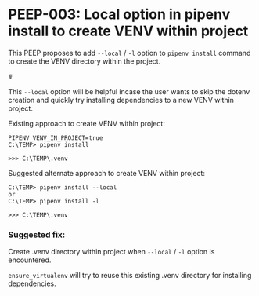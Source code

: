 # PEEP-003: Local option in pipenv install to create VENV within project

This PEEP proposes to add `--local` / `-l` option to `pipenv install` command to create the VENV directory within the project.

☤

This `--local` option will be helpful incase the user wants to skip the dotenv creation and quickly try installing dependencies to a new VENV within project.

Existing approach to create VENV within project:
```
PIPENV_VENV_IN_PROJECT=true
C:\TEMP> pipenv install

>>> C:\TEMP\.venv
```

Suggested alternate approach to create VENV within project:
```
C:\TEMP> pipenv install --local
or
C:\TEMP> pipenv install -l

>>> C:\TEMP\.venv
```


### Suggested fix:
Create .venv directory within project when `--local` / `-l` option is encountered.

`ensure_virtualenv` will try to reuse this existing .venv directory for installing dependencies.


